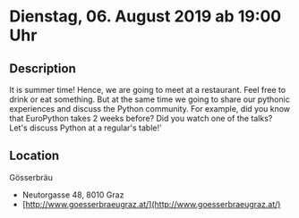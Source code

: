 # Dienstag, 06. August 2019 ab 19:00 Uhr

## Description

It is summer time! Hence, we are going to meet at a restaurant. Feel free to drink or eat something. But at the same time we going to share our pythonic experiences and discuss the Python community. For example, did you know that EuroPython takes 2 weeks before? Did you watch one of the talks? Let's discuss Python at a regular's table!'

## Location

Gösserbräu

- Neutorgasse 48, 8010 Graz
- [http://www.goesserbraeugraz.at/](http://www.goesserbraeugraz.at/)

